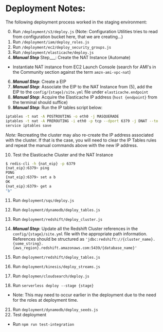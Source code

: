 # Deployment Notes:

The following deployment process worked in the staging environment:

0. Run `/deployment/s3/deploy.js` (Note: Configuration Utilities tries to read from configuration bucket here, that we are creating...)
1. Run `/deployment/iam/deploy_roles.js`
3.  Run `/deployment/ec2/deploy_security_groups.js`
4.  Run `/deployment/elasticache/deploy.js`
5.  ___Manual Step___ Step___:  Create the NAT Instance (Automate)
  - Instantiate NAT instance from EC2 Launch Console (search for AMI's in the Community section against the term `amzn-ami-vpc-nat`)
6.  ___Manual Step___: Create a EIP
7.  ___Manual Step___: Associate the EIP to the NAT Instance from (5), add the EIP to the `config/{stage}/site.yml` file under `elasticache.endpoint`
8.  ___Manual Step___: Acquire the Elasticache IP address (`host {endpoint}` from the terminal should suffice)
9.  ___Manual Step___: Run the IP tables script below:
```sh
iptables -t nat -A POSTROUTING -o eth0 -j MASQUERADE
iptables -t nat -A PREROUTING -i eth0 -p tcp --dport 6379 -j DNAT --to {elasticache_ip_address}:6379
service iptables save
```
*Note:* Recreating the cluster may also re-create the IP address associated with the cluster.  If that is the case, you will need to clear the IP Tables rules and repeat the manual commands above with the new IP address.

10. Test the Elasticache Cluster and the NAT Instance
```sh
$ redis-cli -h {nat_eip} -p 6379
{nat_eip}:6379> ping
PONG
{nat_eip}:6379> set a b
OK
{nat_eip}:6379> get a
"b"
```
11. Run `deployment/sqs/deploy.js`
12. Run `deployment/dynamodb/deploy_tables.js`
13. Run `deployment/redshift/deploy_cluster.js`
15. ___Manual Step___: Update all the Redshift Cluster references in the `config/{stage}/site.yml` file with the appropriate path information.  References should be structured as `'jdbc:redshift://{cluster_name}.{some_string}.{aws_region}.redshift.amazonaws.com:5439/{database_name}'`
16. Run `deployment/redshift/deploy_tables.js`

18. Run `deployment/kinesis/deploy_streams.js`
19. Run `deploymen/cloudsearch/deploy.js`
20. Run `serverless deploy --stage {stage}`
 - Note:  This may need to occur earlier in the deployment due to the need for the roles at deployment time.
21. Run `deployment/dynamodb/deploy_seeds.js`
22. Test deployment
  - Run `npm run test-integration`
